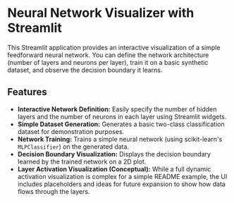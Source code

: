 # Neural Network Visualizer with Streamlit

This Streamlit application provides an interactive visualization of a simple feedforward neural network. You can define the network architecture (number of layers and neurons per layer), train it on a basic synthetic dataset, and observe the decision boundary it learns.

## Features

* **Interactive Network Definition:** Easily specify the number of hidden layers and the number of neurons in each layer using Streamlit widgets.
* **Simple Dataset Generation:** Generates a basic two-class classification dataset for demonstration purposes.
* **Network Training:** Trains a simple neural network (using scikit-learn's `MLPClassifier`) on the generated data.
* **Decision Boundary Visualization:** Displays the decision boundary learned by the trained network on a 2D plot.
* **Layer Activation Visualization (Conceptual):** While a full dynamic activation visualization is complex for a simple README example, the UI includes placeholders and ideas for future expansion to show how data flows through the layers.
